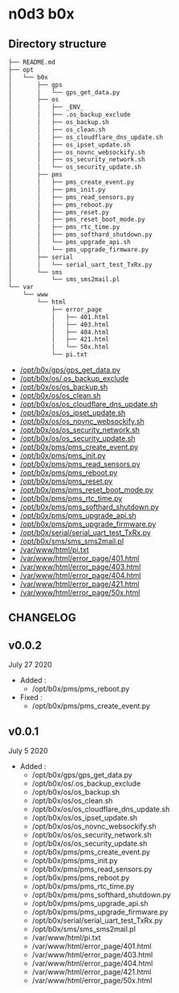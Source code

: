 # n0d3 b0x

## Directory structure

```sh
├── README.md
├── opt
│   └── b0x
│       ├── gps
│       │   └── gps_get_data.py
│       ├── os
│       │   ├── _ENV_
│       │   ├── .os_backup_exclude
│       │   ├── os_backup.sh
│       │   ├── os_clean.sh
│       │   ├── os_cloudflare_dns_update.sh
│       │   ├── os_ipset_update.sh
│       │   ├── os_novnc_websockify.sh
│       │   ├── os_security_network.sh
│       │   └── os_security_update.sh
│       ├── pms
│       │   ├── pms_create_event.py
│       │   ├── pms_init.py
│       │   ├── pms_read_sensors.py
│       │   ├── pms_reboot.py
│       │   ├── pms_reset.py
│       │   ├── pms_reset_boot_mode.py
│       │   ├── pms_rtc_time.py
│       │   ├── pms_softhard_shutdown.py
│       │   └── pms_upgrade_api.sh
│       │   └── pms_upgrade_firmware.py
│       ├── serial
│       │   └── serial_uart_test_TxRx.py
│       └── sms
│           └── sms_sms2mail.pl
└── var
    └── www
        └── html
            ├── error_page
            │   ├── 401.html
            │   ├── 403.html
            │   ├── 404.html
            │   ├── 421.html
            │   └── 50x.html
            └── pi.txt
```

* [/opt/b0x/gps/gps_get_data.py](https://github.com/ad5030/OIAP/blob/master/n0d3-b0x/opt/b0x/gps/gps_get_data.py)
* [/opt/b0x/os/.os_backup_exclude](https://github.com/ad5030/OIAP/blob/master/n0d3-b0x/opt/b0x/os/.os_backup_exclude)
* [/opt/b0x/os/os_backup.sh](https://github.com/ad5030/OIAP/blob/master/n0d3-b0x/opt/b0x/os/os_backup.sh)
* [/opt/b0x/os/os_clean.sh](https://github.com/ad5030/OIAP/blob/master/n0d3-b0x/opt/b0x/os/os_clean.sh)
* [/opt/b0x/os/os_cloudflare_dns_update.sh](https://github.com/ad5030/OIAP/blob/master/n0d3-b0x/opt/b0x/os/os_cloudflare_dns_update.sh)
* [/opt/b0x/os/os_ipset_update.sh](https://github.com/ad5030/OIAP/blob/master/n0d3-b0x/opt/b0x/os/os_ipset_update.sh)
* [/opt/b0x/os/os_novnc_websockify.sh](https://github.com/ad5030/OIAP/blob/master/n0d3-b0x/opt/b0x/os/os_novnc_websockify.sh)
* [/opt/b0x/os/os_security_network.sh](https://github.com/ad5030/OIAP/blob/master/n0d3-b0x/opt/b0x/os/os_security_network.sh)
* [/opt/b0x/os/os_security_update.sh](https://github.com/ad5030/OIAP/blob/master/n0d3-b0x/opt/b0x/os/os_security_update.sh)
* [/opt/b0x/pms/pms_create_event.py](https://github.com/ad5030/OIAP/blob/master/n0d3-b0x/opt/b0x/pms/pms_create_event.py)
* [/opt/b0x/pms/pms_init.py](https://github.com/ad5030/OIAP/blob/master/n0d3-b0x/opt/b0x/pms/pms_init.py)
* [/opt/b0x/pms/pms_read_sensors.py](https://github.com/ad5030/OIAP/blob/master/n0d3-b0x/opt/b0x/pms/pms_read_sensors.py)
* [/opt/b0x/pms/pms_reboot.py](https://github.com/ad5030/OIAP/blob/master/n0d3-b0x/opt/b0x/pms/pms_reboot.py)
* [/opt/b0x/pms/pms_reset.py](https://github.com/ad5030/OIAP/blob/master/n0d3-b0x/opt/b0x/pms/pms_reset.py)
* [/opt/b0x/pms/pms_reset_boot_mode.py](https://github.com/ad5030/OIAP/blob/master/n0d3-b0x/opt/b0x/pms/pms_reset_boot_mode.py)
* [/opt/b0x/pms/pms_rtc_time.py](https://github.com/ad5030/OIAP/blob/master/n0d3-b0x/opt/b0x/pms/pms_rtc_time.py)
* [/opt/b0x/pms/pms_softhard_shutdown.py](https://github.com/ad5030/OIAP/blob/master/n0d3-b0x/opt/b0x/pms/pms_softhard_shutdown.py)
* [/opt/b0x/pms/pms_upgrade_api.sh](https://github.com/ad5030/OIAP/blob/master/n0d3-b0x/opt/b0x/pms/pms_upgrade_api.sh)
* [/opt/b0x/pms/pms_upgrade_firmware.py](https://github.com/ad5030/OIAP/blob/master/n0d3-b0x/opt/b0x/pms/pms_upgrade_firmware.py)
* [/opt/b0x/serial/serial_uart_test_TxRx.py](https://github.com/ad5030/OIAP/blob/master/n0d3-b0x/opt/b0x/serial/serial_uart_test_TxRx.py)
* [/opt/b0x/sms/sms_sms2mail.pl](https://github.com/ad5030/OIAP/blob/master/n0d3-b0x/opt/b0x/sms/sms_sms2mail.pl)
* [/var/www/html/pi.txt](https://github.com/ad5030/OIAP/blob/master/n0d3-b0x/var/www/html/pi.txt)
* [/var/www/html/error_page/401.html](https://github.com/ad5030/OIAP/blob/master/n0d3-b0x/var/www/html/error_page/401.html)
* [/var/www/html/error_page/403.html](https://github.com/ad5030/OIAP/blob/master/n0d3-b0x/var/www/html/error_page/403.html)
* [/var/www/html/error_page/404.html](https://github.com/ad5030/OIAP/blob/master/n0d3-b0x/var/www/html/error_page/404.html)
* [/var/www/html/error_page/421.html](https://github.com/ad5030/OIAP/blob/master/n0d3-b0x/var/www/html/error_page/421.html)
* [/var/www/html/error_page/50x.html](https://github.com/ad5030/OIAP/blob/master/n0d3-b0x/var/www/html/error_page/50x.html)

## CHANGELOG

## v0.0.2

July 27 2020

* Added :
  * /opt/b0x/pms/pms_reboot.py
* Fixed :
  * /opt/b0x/pms/pms_create_event.py

## v0.0.1

July 5 2020

* Added :
  * /opt/b0x/gps/gps_get_data.py
  * /opt/b0x/os/.os_backup_exclude
  * /opt/b0x/os/os_backup.sh
  * /opt/b0x/os/os_clean.sh
  * /opt/b0x/os/os_cloudflare_dns_update.sh
  * /opt/b0x/os/os_ipset_update.sh
  * /opt/b0x/os/os_novnc_websockify.sh
  * /opt/b0x/os/os_security_network.sh
  * /opt/b0x/os/os_security_update.sh
  * /opt/b0x/pms/pms_create_event.py
  * /opt/b0x/pms/pms_init.py
  * /opt/b0x/pms/pms_read_sensors.py
  * /opt/b0x/pms/pms_reboot.py
  * /opt/b0x/pms/pms_rtc_time.py
  * /opt/b0x/pms/pms_softhard_shutdown.py
  * /opt/b0x/pms/pms_upgrade_api.sh
  * /opt/b0x/pms/pms_upgrade_firmware.py
  * /opt/b0x/serial/serial_uart_test_TxRx.py
  * /opt/b0x/sms/sms_sms2mail.pl
  * /var/www/html/pi.txt
  * /var/www/html/error_page/401.html
  * /var/www/html/error_page/403.html
  * /var/www/html/error_page/404.html
  * /var/www/html/error_page/421.html
  * /var/www/html/error_page/50x.html
